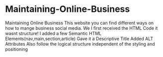 # Maintaining-Online-Business
Maintaining Online Business
This website you can find different ways on how to mange business social media.
We I first received the HTML Code it wasnt structure!
I added a few Semantic HTML Elements(nav,main,section,article)
Gave it a Descriptive Title
Added ALT Attributes
Also follow the logical structure independent of the styling and positioning
